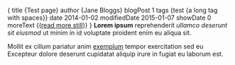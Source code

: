 {
    title {Test page}
    author {Jane Bloggs}
    blogPost 1
    tags {test {a long tag with spaces}}
    date 2014-01-02
    modifiedDate 2015-01-07
    showDate 0
    moreText {(<a href="$link">read more still</a>)}
}
**Lorem ipsum** reprehenderit _ullamco deserunt sit eiusmod_ ut minim in id
voluptate proident enim eu aliqua sit.

<!-- more -->

Mollit ex cillum pariatur anim [exemplum](http://example.com) tempor
exercitation sed eu Excepteur dolore deserunt cupidatat aliquip irure in
fugiat eu laborum est.
